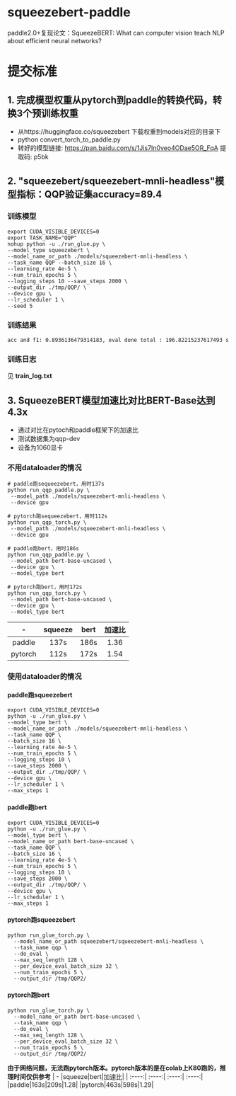 # squeezebert-paddle
paddle2.0+复现论文：SqueezeBERT: What can computer vision teach NLP about efficient neural networks?

# 提交标准
## 1. 完成模型权重从pytorch到paddle的转换代码，转换3个预训练权重
- 从https://huggingface.co/squeezebert 下载权重到models对应的目录下
- python convert_torch_to_paddle.py
- 转好的模型链接: https://pan.baidu.com/s/1Jis7In0veo4ODae5OR_FqA 提取码: p5bk

## 2. "squeezebert/squeezebert-mnli-headless"模型指标：QQP验证集accuracy=89.4
### 训练模型
```
export CUDA_VISIBLE_DEVICES=0
export TASK_NAME="QQP"
nohup python -u ./run_glue.py \ 
--model_type squeezebert \
--model_name_or_path ./models/squeezebert-mnli-headless \
--task_name QQP --batch_size 16 \
--learning_rate 4e-5 \
--num_train_epochs 5 \
--logging_steps 10 --save_steps 2000 \
--output_dir ./tmp/QQP/ \
--device gpu \
--lr_scheduler 1 \
--seed 5
```
### **训练结果**
```
acc and f1: 0.8936136479314183, eval done total : 196.82215237617493 s
```
### 训练日志
见 **train_log.txt**
## 3. SqueezeBERT模型加速比对比BERT-Base达到4.3x
- 通过对比在pytoch和paddle框架下的加速比
- 测试数据集为qqp-dev
- 设备为1060显卡
### 不用dataloader的情况
```
# paddle跑sequeezebert，用时137s
python run_qqp_paddle.py \
 --model_path ./models/squeezebert-mnli-headless \
 --device gpu

# pytorch跑sequeezebert，用时112s
python run_qqp_torch.py \
 --model_path ./models/squeezebert-mnli-headless \
 --device gpu
 
# paddle跑bert，用时186s
python run_qqp_paddle.py \
 --model_path bert-base-uncased \
 --device gpu \
 --model_type bert

# pytorch跑bert，用时172s
python run_qqp_torch.py \
 --model_path bert-base-uncased \
 --device gpu \
 --model_type bert
```
| - |squeeze|bert|加速比|
| :----:| :----:| :----:| :----:|
|paddle|137s|186s|1.36|
|pytorch|112s|172s|1.54|

### 使用dataloader的情况
#### paddle跑squeezebert
```
export CUDA_VISIBLE_DEVICES=0
python -u ./run_glue.py \
--model_type bert \
--model_name_or_path ./models/squeezebert-mnli-headless \
--task_name QQP \
--batch_size 16 \
--learning_rate 4e-5 \
--num_train_epochs 5 \
--logging_steps 10 \
--save_steps 2000 \
--output_dir ./tmp/QQP/ \
--device gpu \
--lr_scheduler 1 \
--max_steps 1
```

#### paddle跑bert
```
export CUDA_VISIBLE_DEVICES=0
python -u ./run_glue.py \
--model_type bert \
--model_name_or_path bert-base-uncased \
--task_name QQP \
--batch_size 16 \
--learning_rate 4e-5 \
--num_train_epochs 5 \
--logging_steps 10 \
--save_steps 2000 \
--output_dir ./tmp/QQP/ \
--device gpu \
--lr_scheduler 1 \
--max_steps 1
```
#### pytorch跑squeezebert
```
python run_glue_torch.py \
  --model_name_or_path squeezebert/squeezebert-mnli-headless \
  --task_name qqp \
  --do_eval \
  --max_seq_length 128 \
  --per_device_eval_batch_size 32 \
  --num_train_epochs 5 \
  --output_dir /tmp/QQP2/
```
#### pytorch跑bert
```
python run_glue_torch.py \
  --model_name_or_path bert-base-uncased \
  --task_name qqp \
  --do_eval \
  --max_seq_length 128 \
  --per_device_eval_batch_size 32 \
  --num_train_epochs 5 \
  --output_dir /tmp/QQP2/
```
**由于网络问题，无法跑pytorch版本。pytorch版本的是在colab上K80跑的，推理时间仅供参考**
| - |squeeze|bert|加速比|
| :----:| :----:| :----:| :----:|
|paddle|163s|209s|1.28|
|pytorch|463s|598s|1.29|
